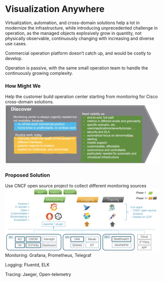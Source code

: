 # Visualization Anywhere
Virtualization, automation, and cross-domain solutions help a lot in modernize the infrastructure, while introducing unprecedented challenge in operation, as the managed objects explosively grow in quantity, not physically observable, continuously changing with increasing and diverse use cases.

Commercial operation platform doesn’t catch up, and would be costly to develop.

Operation is passive, with the same small operation team to handle the continuously growing complexity.

### How Might We
Help the customer build operation center starting from monitoring for Cisco cross-domain solutions.
![json](images/Discover1.png?raw=true "Import JSON")

### Proposed Solution
Use CNCF open source project to collect different monitoring sources
![json](images/Explore.png?raw=true "Import JSON")
Monitoring: Grafana, Prometheus, Telegraf

Logging: Fluentd, ELK

Tracing: Jaeger, Open-telemetry


